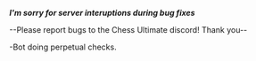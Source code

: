 ***I'm sorry for server interuptions during bug fixes***

--Please report bugs to the Chess Ultimate discord! Thank you--

-Bot doing perpetual checks.
